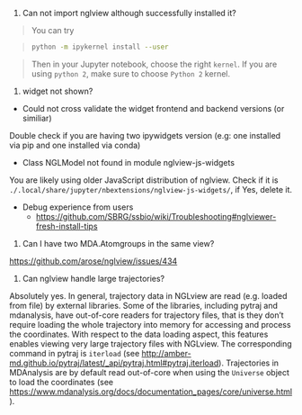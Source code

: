 1. Can not import nglview although successfully installed it?

> You can try

> ```bash
> python -m ipykernel install --user
> ```

> Then in your Jupyter notebook, choose the right `kernel`. If you are using `python 2`, make sure to choose `Python 2` kernel.

1. widget not shown?

- Could not cross validate the widget frontend and backend versions (or similiar)

Double check if you are having two ipywidgets version (e.g: one installed via pip and one installed via conda)

- Class NGLModel not found in module nglview-js-widgets

You are likely using older JavaScript distribution of nglview. Check if it is 
`./.local/share/jupyter/nbextensions/nglview-js-widgets/`, if Yes, delete it.

- Debug experience from users
    - https://github.com/SBRG/ssbio/wiki/Troubleshooting#nglviewer-fresh-install-tips

1. Can I have two MDA.Atomgroups in the same view?

https://github.com/arose/nglview/issues/434

1. Can nglview handle large trajectories?

Absolutely yes. In general, trajectory data in NGLview are read (e.g. loaded from file) by external libraries. Some of the libraries, including pytraj and mdanalysis, have out-of-core readers for trajectory files, that is they don’t require loading the whole trajectory into memory for accessing and process the coordinates. With respect to the data loading aspect, this features enables viewing very large trajectory files with NGLview. The corresponding command in pytraj is `iterload` (see http://amber-md.github.io/pytraj/latest/_api/pytraj.html#pytraj.iterload). Trajectories in MDAnalysis are by default read out-of-core when using the `Universe` object to load the coordinates (see https://www.mdanalysis.org/docs/documentation_pages/core/universe.html).
